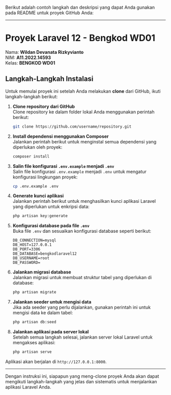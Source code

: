 Berikut adalah contoh langkah dan deskripsi yang dapat Anda gunakan pada README untuk proyek GitHub Anda:

---

# Proyek Laravel 12 - Bengkod WD01

Nama: **Wildan Devanata Rizkyvianto**  
NIM: **A11.2022.14593**  
Kelas: **BENGKOD WD01**

## Langkah-Langkah Instalasi

Untuk memulai proyek ini setelah Anda melakukan **clone** dari GitHub, ikuti langkah-langkah berikut:

1. **Clone repository dari GitHub**  
   Clone repository ke dalam folder lokal Anda menggunakan perintah berikut:
   ```bash
   git clone https://github.com/username/repository.git
   ```

2. **Install dependensi menggunakan Composer**  
   Jalankan perintah berikut untuk menginstal semua dependensi yang diperlukan oleh proyek:
   ```bash
   composer install
   ```

3. **Salin file konfigurasi `.env.example` menjadi `.env`**  
   Salin file konfigurasi `.env.example` menjadi `.env` untuk mengatur konfigurasi lingkungan proyek:
   ```bash
   cp .env.example .env
   ```

4. **Generate kunci aplikasi**  
   Jalankan perintah berikut untuk menghasilkan kunci aplikasi Laravel yang diperlukan untuk enkripsi data:
   ```bash
   php artisan key:generate
   ```

5. **Konfigurasi database pada file `.env`**  
   Buka file `.env` dan sesuaikan konfigurasi database seperti berikut:
   ```env
   DB_CONNECTION=mysql
   DB_HOST=127.0.0.1
   DB_PORT=3306
   DB_DATABASE=bengkodlaravel12
   DB_USERNAME=root
   DB_PASSWORD=
   ```

6. **Jalankan migrasi database**  
   Jalankan migrasi untuk membuat struktur tabel yang diperlukan di database:
   ```bash
   php artisan migrate
   ```

7. **Jalankan seeder untuk mengisi data**  
   Jika ada seeder yang perlu dijalankan, gunakan perintah ini untuk mengisi data ke dalam tabel:
   ```bash
   php artisan db:seed
   ```

8. **Jalankan aplikasi pada server lokal**  
   Setelah semua langkah selesai, jalankan server lokal Laravel untuk mengakses aplikasi:
   ```bash
   php artisan serve
   ```

Aplikasi akan berjalan di `http://127.0.0.1:8000`.

---

Dengan instruksi ini, siapapun yang meng-clone proyek Anda akan dapat mengikuti langkah-langkah yang jelas dan sistematis untuk menjalankan aplikasi Laravel Anda.
